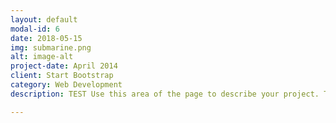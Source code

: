 ```yaml
---
layout: default
modal-id: 6
date: 2018-05-15
img: submarine.png
alt: image-alt
project-date: April 2014
client: Start Bootstrap
category: Web Development
description: TEST Use this area of the page to describe your project. The icon above is part of a free icon set by <a href="https://sellfy.com/p/8Q9P/jV3VZ/">Flat Icons</a>. On their website, you can download their free set with 16 icons, or you can purchase the entire set with 146 icons for only $12!

---
```

